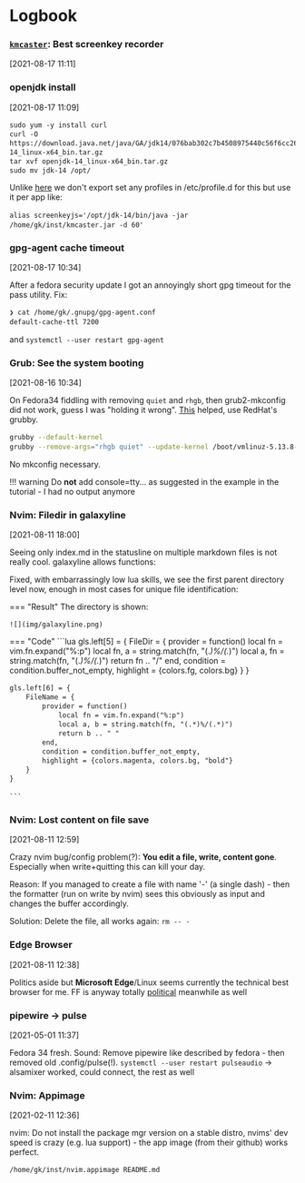 # Logbook


### [`kmcaster`](https://github.com/DaveJarvis/kmcaster/): Best screenkey recorder
[2021-08-17 11:11] 


### openjdk install
[2021-08-17 11:09] 

```console
sudo yum -y install curl
curl -O https://download.java.net/java/GA/jdk14/076bab302c7b4508975440c56f6cc26a/36/GPL/openjdk-14_linux-x64_bin.tar.gz
tar xvf openjdk-14_linux-x64_bin.tar.gz
sudo mv jdk-14 /opt/
```

Unlike [here](https://computingforgeeks.com/install-oracle-java-openjdk-14-on-centosfedora-linux/)
we don't export set any profiles in /etc/profile.d for this but use it per app like:

`alias screenkeyjs='/opt/jdk-14/bin/java -jar /home/gk/inst/kmcaster.jar -d 60'`


### gpg-agent cache timeout
[2021-08-17 10:34] 

After a fedora security update I got an annoyingly short gpg timeout for the pass utility. Fix:

```bash
❯ cat /home/gk/.gnupg/gpg-agent.conf
default-cache-ttl 7200
```

and `systemctl --user restart gpg-agent`


### Grub: See the system booting
[2021-08-16 10:34] 

On Fedora34 fiddling with removing `quiet` and `rhgb`, then grub2-mkconfig did not work, guess I was
"holding it wrong".
[This](https://docs.fedoraproject.org/en-US/fedora/rawhide/system-administrators-guide/kernel-module-driver-configuration/Working_with_the_GRUB_2_Boot_Loader/) helped, use RedHat's grubby.

```bash
grubby --default-kernel
grubby --remove-args="rhgb quiet" --update-kernel /boot/vmlinuz-5.13.8-200.fc34.x86_64
```

No mkconfig necessary.


!!! warning
    Do **not** add console=tty... as suggested in the example in the tutorial - I had no output
    anymore
    

### Nvim: Filedir in galaxyline
[2021-08-11 18:00] 

Seeing only index.md in the statusline on multiple markdown files is not really cool. galaxyline allows functions:

Fixed, with embarrassingly low lua skills, we see the first parent directory level now, enough in
most cases for unique file identification:

=== "Result"
    The directory is shown:

    ![](img/galaxyline.png)

=== "Code"
    ```lua
    gls.left[5] = {
        FileDir = {
            provider = function()
                local fn = vim.fn.expand("%:p")
                local fn, a = string.match(fn, "(.*)%/(.*)")
                local a, fn = string.match(fn, "(.*)%/(.*)")
                return fn .. "/"
            end,
            condition = condition.buffer_not_empty,
            highlight = {colors.fg, colors.bg}
        }
    }

    gls.left[6] = {
        FileName = {
            provider = function()
                local fn = vim.fn.expand("%:p")
                local a, b = string.match(fn, "(.*)%/(.*)")
                return b .. " "
            end,
            condition = condition.buffer_not_empty,
            highlight = {colors.magenta, colors.bg, "bold"}
        }
    }

    ```



### Nvim: Lost content on file save
[2021-08-11 12:59] 

Crazy nvim bug/config problem(?): **You edit a file, write, content gone**.
Especially when write+quitting this can kill your day.

Reason: If you managed to create a file with name '-' (a single dash) - then the formatter (run on
write by nvim) sees this obviously as input and changes the buffer accordingly.

Solution: Delete the file, all works again: `rm -- -` 


### Edge Browser
[2021-08-11 12:38] 

Politics aside but **Microsoft Edge**/Linux seems currently the technical best browser for me.
FF is anyway totally [political](https://blog.mozilla.org/en/mozilla/we-need-more-than-deplatforming/) meanwhile as well

### pipewire -> pulse
[2021-05-01 11:37] 

Fedora 34 fresh.
Sound: Remove pipewire like described by fedora - then removed old .config/pulse(!). `systemctl --user restart pulseaudio` -> alsamixer worked, could connect, the rest as well

### Nvim: Appimage 
[2021-02-11 12:36] 

nvim: Do not install the package mgr version on a stable distro, nvims' dev speed is crazy (e.g.
lua support) - the app image (from their github) works perfect.

    /home/gk/inst/nvim.appimage README.md



